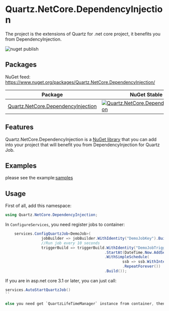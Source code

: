 # Quartz.NetCore.DependencyInjection
The project is the extensions of Quartz for .net core project, it benefits you from DependencyInjection.

![nuget publish](https://github.com/zhurongbo111/Quartz.NetCore.DependencyInjection/workflows/nuget%20publish/badge.svg?branch=master)

Packages
--------

NuGet feed: https://www.nuget.org/packages/Quartz.NetCore.DependencyInjection/

| Package | NuGet Stable | NuGet Pre-release | Downloads |
| ------- | ------------ | ----------------- | --------- |
| [Quartz.NetCore.DependencyInjection](https://www.nuget.org/packages/Quartz.NetCore.DependencyInjection/) | [![Quartz.NetCore.DependencyInjection](https://img.shields.io/nuget/v/Quartz.NetCore.DependencyInjection.svg)](https://www.nuget.org/packages/Quartz.NetCore.DependencyInjection/) | [![Quartz.NetCore.DependencyInjection](https://img.shields.io/nuget/vpre/Quartz.NetCore.DependencyInjection.svg)](https://www.nuget.org/packages/Quartz.NetCore.DependencyInjection/) | [![Quartz.NetCore.DependencyInjection](https://img.shields.io/nuget/dt/Quartz.NetCore.DependencyInjection.svg)](https://www.nuget.org/packages/Quartz.NetCore.DependencyInjection/) |

Features
--------
Quartz.NetCore.DependencyInjection is a [NuGet library](https://www.nuget.org/packages/Quartz.NetCore.DependencyInjection) that you can add into your project that will benefit you from DependencyInjection for Quartz Job.

Examples
--------
please see the example:[samples](https://github.com/zhurongbo111/Quartz.NetCore.DependencyInjection/tree/master/samples/)

Usage
--------
First of all, add this namespace:
```csharp
using Quartz.NetCore.DependencyInjection;
```

In `ConfigureServices`, you need register jobs to container:
```csharp
    services.ConfigQuartzJob<DemoJob>(
                jobBuilder => jobBuilder.WithIdentity("DemoJobKey").Build(),
                //Run job every 10 seconds
                triggerBuild => triggerBuild.WithIdentity("DemoJobTriggerKey")
                                            .StartAt(DateTime.Now.AddSeconds(10))
                                            .WithSimpleSchedule(
                                                    ssb => ssb.WithInterval(TimeSpan.FromSeconds(10))
                                                    .RepeatForever())
                                            .Build());
```


If you are in asp.net core 3.1 or later, you can just call:
```csharp
services.AutoStartQuartzJob()
``

else you need get `QuartzLifeTimeManager` instance from container, then call then `Start` method. Note: You should get instance at root service provider